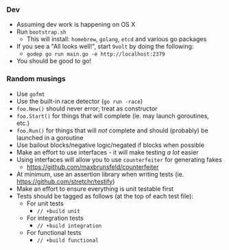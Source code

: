 ### Dev
- Assuming dev work is happening on OS X
- Run `bootstrap.sh`
    + This will install: `homebrew`, `golang`, `etcd` and various go packages
- If you see a "All looks well!", start `9volt` by doing the following:
    + `godep go run main.go -e http://localhost:2379`
- You should be good to go!

### Random musings
- Use `gofmt`
- Use the built-in race detector (`go run -race`)
- `foo.New()` should never error; treat as constructor
- `foo.Start()` for things that will complete (ie. may launch goroutines, etc.)
- `foo.Run()` for things that will *not* complete and should (probably) be launched in a goroutine
- Use bailout blocks/negative logic/negated if blocks when possible
- Make an effort to use interfaces - it will make testing *a lot* easier
- Using interfaces will allow you to use `counterfeiter` for generating fakes
    + https://github.com/maxbrunsfeld/counterfeiter
- At minimum, use an assertion library when writing tests (ie. https://github.com/stretchr/testify)
- Make an effort to ensure everything is unit testable first
- Tests should be tagged as follows (at the top of each test file):
    + For unit tests
        * `// +build unit`
    + For integration tests
        * `// +build integration`
    + For functional tests
        * `// +build functional`